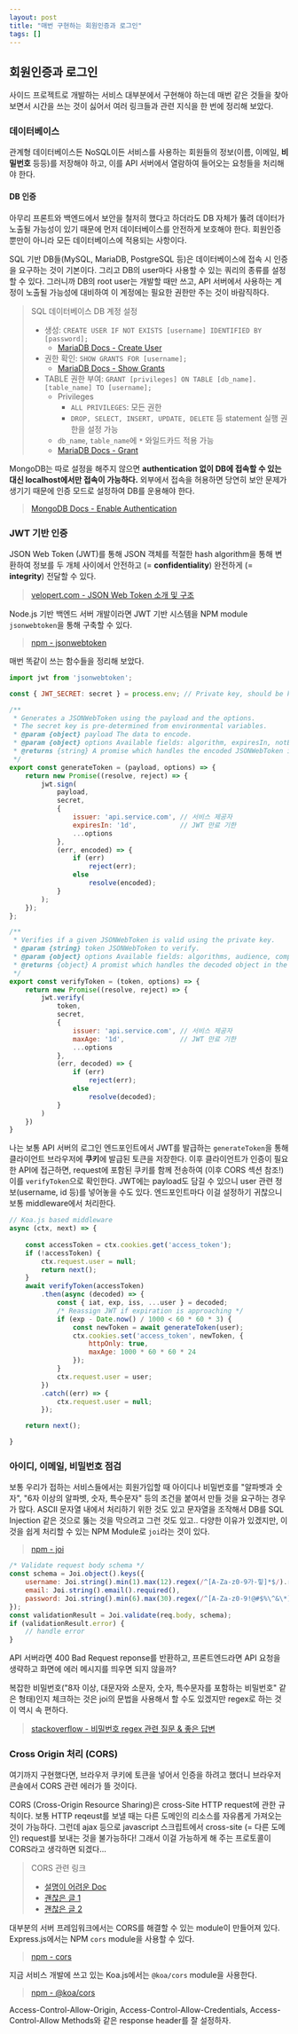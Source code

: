 ```yaml
---
layout: post
title: "매번 구현하는 회원인증과 로그인"
tags: []
---
```


## 회원인증과 로그인

사이드 프로젝트로 개발하는 서비스 대부분에서 구현해야 하는데 매번 같은 것들을 찾아보면서 시간을 쓰는 것이 싫어서 여러 링크들과 관련 지식을 한 번에 정리해 보았다.

<!--more-->

### 데이터베이스
관계형 데이터베이스든 NoSQL이든 서비스를 사용하는 회원들의 정보(이름, 이메일, **비밀번호** 등등)를 저장해야 하고, 이를 API 서버에서 열람하여 들어오는 요청들을 처리해야 한다.

#### DB 인증
아무리 프론트와 백엔드에서 보안을 철저히 했다고 하더라도 DB 자체가 뚫려 데이터가 노출될 가능성이 있기 때문에 먼저 데이터베이스를 안전하게 보호해야 한다. 회원인증 뿐만이 아니라 모든 데이터베이스에 적용되는 사항이다.

SQL 기반 DB들(MySQL, MariaDB, PostgreSQL 등)은 데이터베이스에 접속 시 인증을 요구하는 것이 기본이다. 그리고 DB의 user마다 사용할 수 있는 쿼리의 종류를 설정할 수 있다. 그러니까 DB의 root user는 개발할 때만 쓰고, API 서버에서 사용하는 계정이 노출될 가능성에 대비하여 이 계정에는 필요한 권한만 주는 것이 바람직하다.

> SQL 데이터베이스 DB 계정 설정
> - 생성: `CREATE USER IF NOT EXISTS [username] IDENTIFIED BY [password];`
>   - [MariaDB Docs - Create User](https://mariadb.com/kb/en/library/create-user/)
> - 권한 확인: `SHOW GRANTS FOR [username];`
>   - [MariaDB Docs - Show Grants](https://mariadb.com/kb/en/library/show-grants/)
> - TABLE 권한 부여: `GRANT [privileges] ON TABLE [db_name].[table_name] TO [username];`
>   - Privileges
>       - `ALL PRIVILEGES`: 모든 권한
>       - `DROP, SELECT, INSERT, UPDATE, DELETE` 등 statement 실행 권한을 설정 가능
>   - `db_name`, `table_name`에 `*` 와일드카드 적용 가능
>   - [MariaDB Docs - Grant](https://mariadb.com/kb/en/library/grant/)

MongoDB는 따로 설정을 해주지 않으면 **authentication 없이 DB에 접속할 수 있는 대신 localhost에서만 접속이 가능하다.** 외부에서 접속을 허용하면 당연히 보안 문제가 생기기 때문에 인증 모드로 설정하여 DB를 운용해야 한다.

> [MongoDB Docs - Enable Authentication](https://docs.mongodb.com/manual/tutorial/enable-authentication/)

### JWT 기반 인증

JSON Web Token (JWT)를 통해 JSON 객체를 적절한 hash algorithm을 통해 변환하여 정보를 두 개체 사이에서 안전하고 (= **confidentiality**) 완전하게 (= **integrity**) 전달할 수 있다.

> [velopert.com - JSON Web Token 소개 및 구조](https://velopert.com/2389)

Node.js 기반 백엔드 서버 개발이라면 JWT 기반 시스템을 NPM module `jsonwebtoken`을 통해 구축할 수 있다.

> [npm - jsonwebtoken](https://www.npmjs.com/package/jsonwebtoken)

매번 똑같이 쓰는 함수들을 정리해 보았다.

```javascript
import jwt from 'jsonwebtoken';

const { JWT_SECRET: secret } = process.env; // Private key, should be kept secret

/**
 * Generates a JSONWebToken using the payload and the options.
 * The secret key is pre-determined from environmental variables.
 * @param {object} payload The data to encode.
 * @param {object} options Available fields: algorithm, expiresIn, notBefore, audience, issuer, jwtid, subject, noTimestamp, header, keyid
 * @returns {string} A promise which handles the encoded JSONWebToken in the callback.
 */
export const generateToken = (payload, options) => {
    return new Promise((resolve, reject) => {
        jwt.sign(
            payload,
            secret,
            {
                issuer: 'api.service.com', // 서비스 제공자
                expiresIn: '1d',           // JWT 만료 기한
                ...options
            },
            (err, encoded) => {
                if (err)
                    reject(err);
                else
                    resolve(encoded);
            }
        );
    });
};

/**
 * Verifies if a given JSONWebToken is valid using the private key.
 * @param {string} token JSONWebToken to verify.
 * @param {object} options Available fields: algorithms, audience, complete, issuer, ignoreExpiration, ignoreNotBefore, subject, clockTolerance, maxAge, clockTimestamp, nonce
 * @returns {object} A promist which handles the decoded object in the callback.
 */
export const verifyToken = (token, options) => {
    return new Promise((resolve, reject) => {
        jwt.verify(
            token,
            secret,
            {
                issuer: 'api.service.com', // 서비스 제공자
                maxAge: '1d',              // JWT 만료 기한
                ...options
            },
            (err, decoded) => {
                if (err)
                    reject(err);
                else
                    resolve(decoded);
            }
        )
    })
}
```

나는 보통 API 서버의 로그인 엔드포인트에서 JWT를 발급하는 `generateToken`을 통해 클라이언트 브라우저에 **쿠키**에 발급된 토큰을 저장한다. 이후 클라이언트가 인증이 필요한 API에 접근하면, request에 포함된 쿠키를 함께 전송하여 (이후 CORS 섹션 참조!) 이를 `verifyToken`으로 확인한다. JWT에는 payload도 담길 수 있으니 user 관련 정보(username, id 등)를 넣어놓을 수도 있다. 엔드포인트마다 이걸 설정하기 귀찮으니 보통 middleware에서 처리한다.

```javascript
// Koa.js based middleware
async (ctx, next) => {
    
    const accessToken = ctx.cookies.get('access_token');
    if (!accessToken) {
        ctx.request.user = null;
        return next();
    }
    await verifyToken(accessToken)
        .then(async (decoded) => {
            const { iat, exp, iss, ...user } = decoded;
            /* Reassign JWT if expiration is approaching */
            if (exp - Date.now() / 1000 < 60 * 60 * 3) {
                const newToken = await generateToken(user);
                ctx.cookies.set('access_token', newToken, {
                    httpOnly: true,
                    maxAge: 1000 * 60 * 60 * 24
                });
            }
            ctx.request.user = user;
        })
        .catch((err) => {
            ctx.request.user = null;
        });

    return next();

}
```

### 아이디, 이메일, 비밀번호 점검

보통 우리가 접하는 서비스들에서는 회원가입할 때 아이디나 비밀번호를 "알파벳과 숫자", "6자 이상의 알파벳, 숫자, 특수문자" 등의 조건을 붙여서 만들 것을 요구하는 경우가 많다. ASCII 문자열 내에서 처리하기 위한 것도 있고 문자열을 조작해서 DB를 SQL Injection 같은 것으로 뚫는 것을 막으려고 그런 것도 있고.. 다양한 이유가 있겠지만, 이것을 쉽게 처리할 수 있는 NPM Module로 `joi`라는 것이 있다.

> [npm - joi](https://www.npmjs.com/package/@hapi/joi)

```javascript
/* Validate request body schema */
const schema = Joi.object().keys({
    username: Joi.string().min(1).max(12).regex(/^[A-Za-z0-9가-힣]*$/).required(),
    email: Joi.string().email().required(),
    password: Joi.string().min(6).max(30).regex(/^[A-Za-z0-9!@#$%\^&\*]*$/).required()
});
const validationResult = Joi.validate(req.body, schema);
if (validationResult.error) {
    // handle error
}
```

API 서버라면 400 Bad Request reponse를 반환하고, 프론트엔드라면 API 요청을 생략하고 화면에 에러 메시지를 띄우면 되지 않을까?

복잡한 비밀번호("8자 이상, 대문자와 소문자, 숫자, 특수문자를 포함하는 비밀번호" 같은 형태)인지 체크하는 것은 joi의 문법을 사용해서 할 수도 있겠지만 regex로 하는 것이 역시 속 편하다.

> [stackoverflow - 비밀번호 regex 관련 질문 & 좋은 답변](https://stackoverflow.com/questions/19605150/regex-for-password-must-contain-at-least-eight-characters-at-least-one-number-a)

### Cross Origin 처리 (CORS)

여기까지 구현했다면, 브라우저 쿠키에 토큰을 넣어서 인증을 하려고 했더니 브라우저 콘솔에서 CORS 관련 에러가 뜰 것이다. 

CORS (Cross-Origin Resource Sharing)은 cross-Site HTTP request에 관한 규칙이다. 보통 HTTP reqeust를 보낼 때는 다른 도메인의 리소스를 자유롭게 가져오는 것이 가능하다. 그런데 ajax 등으로 javascript 스크립트에서 cross-site (= 다른 도메인) request를 보내는 것을 불가능하다! 그래서 이걸 가능하게 해 주는 프로토콜이 CORS라고 생각하면 되겠다...

> CORS 관련 링크
> - [설명이 어려운 Doc](https://developer.mozilla.org/ko/docs/Web/HTTP/Access_control_CORS)
> - [괜찮은 글 1](https://homoefficio.github.io/2015/07/21/Cross-Origin-Resource-Sharing/)
> - [괜찮은 글 2](https://www.popit.kr/cors-preflight-%EC%9D%B8%EC%A6%9D-%EC%B2%98%EB%A6%AC-%EA%B4%80%EB%A0%A8-%EC%82%BD%EC%A7%88/)

대부분의 서버 프레임워크에서는 CORS를 해결할 수 있는 module이 만들어져 있다. Express.js에서는 NPM `cors` module을 사용할 수 있다.

> [npm - cors](https://www.npmjs.com/package/cors)

지금 서비스 개발에 쓰고 있는 Koa.js에서는 `@koa/cors` module을 사용한다.

> [npm - @koa/cors](https://www.npmjs.com/package/@koa/cors)

Access-Control-Allow-Origin, Access-Control-Allow-Credentials, Access-Control-Allow Methods와 같은 response header를 잘 설정하자.